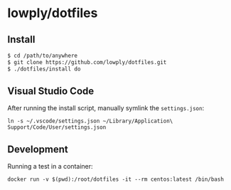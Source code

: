 # lowply/dotfiles

## Install

```bash
$ cd /path/to/anywhere
$ git clone https://github.com/lowply/dotfiles.git
$ ./dotfiles/install do
```

## Visual Studio Code

After running the install script, manually symlink the `settings.json`:

```
ln -s ~/.vscode/settings.json ~/Library/Application\ Support/Code/User/settings.json
```

## Development

Running a test in a container:

```
docker run -v $(pwd):/root/dotfiles -it --rm centos:latest /bin/bash
```
